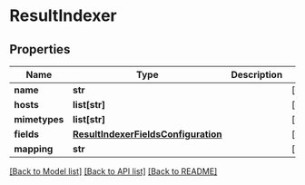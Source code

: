 # ResultIndexer

## Properties
Name | Type | Description | Notes
------------ | ------------- | ------------- | -------------
**name** | **str** |  | [optional] 
**hosts** | **list[str]** |  | [optional] 
**mimetypes** | **list[str]** |  | [optional] 
**fields** | [**ResultIndexerFieldsConfiguration**](ResultIndexerFieldsConfiguration.md) |  | [optional] 
**mapping** | **str** |  | [optional] 

[[Back to Model list]](../README.md#documentation-for-models) [[Back to API list]](../README.md#documentation-for-api-endpoints) [[Back to README]](../README.md)

